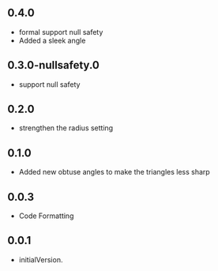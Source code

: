 ## 0.4.0

* formal support null safety
* Added a sleek angle

## 0.3.0-nullsafety.0

* support null safety

## 0.2.0

* strengthen the radius setting

## 0.1.0

* Added new obtuse angles to make the triangles less sharp

## 0.0.3

* Code Formatting

## 0.0.1

* initialVersion.
